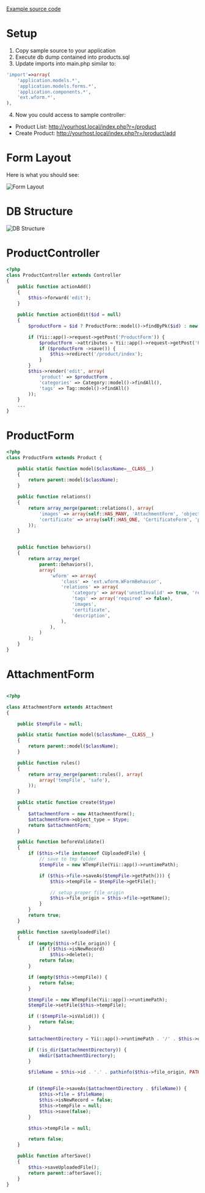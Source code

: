 [Example source code](https://github.com/weavora/wform/tree/master/examples/product)

# Setup

1. Copy sample source to your application
2. Execute db dump contained into products.sql
3. Update imports into main.php similar to:

```php
'import'=>array(
	'application.models.*',
	'application.models.forms.*',
	'application.components.*',
	'ext.wform.*',
),
```
4. Now you could access to sample controller: 
 
- Product List: http://yourhost.local/index.php?r=/product
- Create Product: http://yourhost.local/index.php?r=/product/add

# Form Layout

Here is what you should see:

![Form Layout](http://i.imgur.com/F3wRZ.png)

# DB Structure

![DB Structure](http://i.imgur.com/A8c7W.png)

# ProductController

```php
<?php
class ProductController extends Controller
{
	public function actionAdd() 
	{
		$this->forward('edit');
	}

	public function actionEdit($id = null)
	{
		$productForm = $id ? ProductForm::model()->findByPk($id) : new ProductForm();

		if (Yii::app()->request->getPost('ProductForm')) {
		    $productForm ->attributes = Yii::app()->request->getPost('ProductForm');
		    if ($productForm ->save()) {
		        $this->redirect('/product/index');
		    }
		}
		$this->render('edit', array(
			'product' => $productForm ,
			'categories' => Category::model()->findAll(),
			'tags' => Tag::model()->findAll()
		));
	}
	...
}
```

# ProductForm

```php
<?php
class ProductForm extends Product {

	public static function model($className=__CLASS__)
	{
		return parent::model($className);
	}

	public function relations()
	{
		return array_merge(parent::relations(), array(
			'images' => array(self::HAS_MANY, 'AttachmentForm', 'object_id', 'condition' => 'images.object_type=:object_type', 'params' => array('object_type' => Attachment::OBJECT_TYPE_PRODUCT_IMAGE)),
			'certificate' => array(self::HAS_ONE, 'CertificateForm', 'product_id'),
		));
	}


	public function behaviors() 
	{
		return array_merge(
			parent::behaviors(),
			array(
				'wform' => array(
					'class' => 'ext.wform.WFormBehavior',
					'relations' => array(
						'category' => array('unsetInvalid' => true, 'required' => false),
						'tags' => array('required' => false),
						'images',
						'certificate',
						'description',
					),
				),
			)
		);
	}
}
```

# AttachmentForm

```php

<?php

class AttachmentForm extends Attachment
{

	public $tempFile = null;

	public static function model($className=__CLASS__)
	{
		return parent::model($className);
	}

	public function rules()
	{
		return array_merge(parent::rules(), array(
			array('tempFile', 'safe'),
		));
	}

	public static function create($type)
	{
		$attachmentForm = new AttachmentForm();
		$attachmentForm->object_type = $type;
		return $attachmentForm;
	}

	public function beforeValidate()
	{
		if ($this->file instanceof CUploadedFile) {
			// save to tmp folder
			$tempFile = new WTempFile(Yii::app()->runtimePath);

			if ($this->file->saveAs($tempFile->getPath())) {
				$this->tempFile = $tempFile->getFile();

				// setup proper file_origin
				$this->file_origin = $this->file->getName();
			}
		}
		return true;
	}

	public function saveUploadedFile()
	{
		if (empty($this->file_origin)) {
			if (!$this->isNewRecord)
				$this->delete();
			return false;
		}

		if (empty($this->tempFile)) {
			return false;
		}

		$tempFile = new WTempFile(Yii::app()->runtimePath);
		$tempFile->setFile($this->tempFile);

		if (!$tempFile->isValid()) {
			return false;
		}

		$attachmentDirectory = Yii::app()->runtimePath . '/' . $this->object_type . '/';

		if (!is_dir($attachmentDirectory)) {
			mkdir($attachmentDirectory);
		}

		$fileName = $this->id . '.' . pathinfo($this->file_origin, PATHINFO_EXTENSION);


		if ($tempFile->saveAs($attachmentDirectory . $fileName)) {
			$this->file = $fileName;
			$this->isNewRecord = false;
			$this->tempFile = null;
			$this->save(false);
		}

		$this->tempFile = null;

		return false;
	}

	public function afterSave()
	{
		$this->saveUploadedFile();
		return parent::afterSave();
	}
}
```